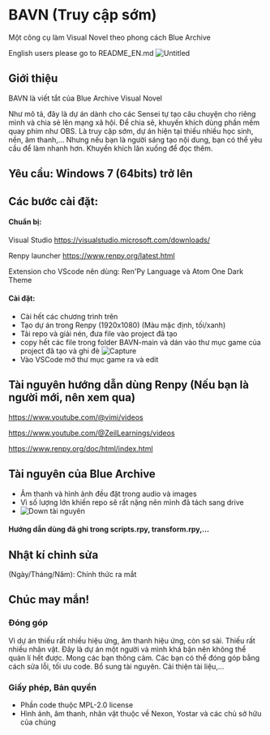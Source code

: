 # BAVN (Truy cập sớm)
Một công cụ làm Visual Novel theo phong cách Blue Archive

English users please go to README_EN.md
![Untitled](https://github.com/user-attachments/assets/1ede932e-cb0a-4805-ba19-706efe23ea68)

## Giới thiệu
BAVN là viết tắt của Blue Archive Visual Novel

Như mô tả, đây là dự án dành cho các Sensei tự tạo câu chuyện cho riêng mình và chia sẻ lên mạng xã hội. Để chia sẻ, khuyến khích dùng phần mềm quay phim như OBS. Là truy cập sớm, dự án hiện tại thiếu nhiều học sinh, nền, âm thanh,... Nhưng nếu bạn là người sáng tạo nội dung, bạn có thể yêu cầu để làm nhanh hơn. Khuyến khích lăn xuống để đọc thêm.

## Yêu cầu: Windows 7 (64bits) trở lên

## Các bước cài đặt:
#### Chuẩn bị:
Visual Studio https://visualstudio.microsoft.com/downloads/

Renpy launcher https://www.renpy.org/latest.html

Extension cho VScode nên dùng: Ren'Py Language và Atom One Dark Theme

#### Cài đặt:
- Cài hết các chương trình trên
- Tạo dự án trong Renpy (1920x1080) (Màu mặc định, tối/xanh)
- Tải repo và giải nén, đưa file vào project đã tạo
- copy hết các file trong folder BAVN-main và dán vào thư mục game của project đã tạo và ghi đè
![Capture](https://github.com/user-attachments/assets/b2a44203-dbaf-4390-ac3f-d7b1a4079cd0)
- Vào VSCode mở thư mục game ra và edit

## Tài nguyên hướng dẫn dùng Renpy (Nếu bạn là người mới, nên xem qua)
https://www.youtube.com/@vimi/videos

https://www.youtube.com/@ZeilLearnings/videos

https://www.renpy.org/doc/html/index.html
## Tài nguyên của Blue Archive
- Âm thanh và hình ảnh đều đặt trong audio và images
- Vì số lượng lớn khiến repo sẽ rất nặng nên mình đã tách sang drive
- ![Down tài nguyên](https://drive.google.com/drive/folders/1BkaRi9Cy2sbsrpMYE5MrPYAgsCZSKvTj?usp=sharing)
  
#### Hướng dẫn dùng đã ghi trong scripts.rpy, transform.rpy,...
## Nhật kí chỉnh sửa
(Ngày/Tháng/Năm): Chính thức ra mắt

## Chúc may mắn!

### Đóng góp
Vì dự án thiếu rất nhiều hiệu ứng, âm thanh hiệu ứng, còn sơ sài. Thiếu rất nhiều nhân vật. Đây là dự án một người và mình khá bận nên không thể quản lí hết được. Mong các bạn thông cảm.
Các bạn có thể đóng góp bằng cách sửa lỗi, tối ưu code. Bổ sung tài nguyên. Cải thiện tài liệu,...
### Giấy phép, Bản quyền
- Phần code thuộc MPL-2.0 license
- Hình ảnh, âm thanh, nhân vật thuộc về Nexon, Yostar và các chủ sở hữu của chúng
